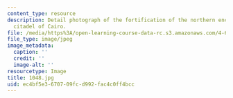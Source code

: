 ```yaml
---
content_type: resource
description: Detail photograph of the fortification of the northern enclosure of the
  citadel of Cairo.
file: /media/https%3A/open-learning-course-data-rc.s3.amazonaws.com/4-615-the-architecture-of-cairo-spring-2002/ec4bf5e3670709fcd992fac4c0ff4bcc_1048.jpg
file_type: image/jpeg
image_metadata:
  caption: ''
  credit: ''
  image-alt: ''
resourcetype: Image
title: 1048.jpg
uid: ec4bf5e3-6707-09fc-d992-fac4c0ff4bcc
---
```

